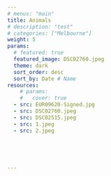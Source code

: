 ```yaml
---
# menus: "main"
title: Animals
# description: "test"
# categories: ["Melbourne"]
weight: 5
params:
  # featured: true
  featured_image: DSC02760.jpeg
  theme: dark
  sort_order: desc
  sort_by: Date # Name 
resources:
    # params:
    #   cover: true
  - src: EUR09620-Signed.jpg
  - src: DSC02760.jpeg
  - src: DSC02515.jpeg
  - src: 1.jpeg
  - src: 2.jpeg





---
```

